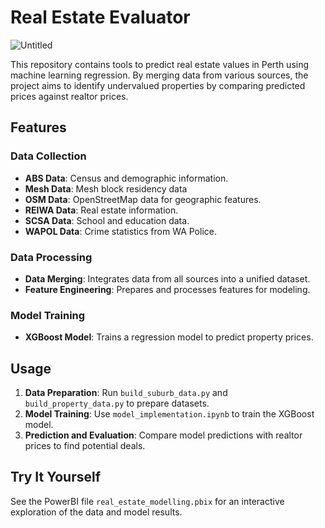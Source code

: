 # Real Estate Evaluator

![Untitled](https://github.com/gunba/real-estate-evaluator/assets/11908184/0fbd2cbe-9aa0-4713-ae83-f5dd53da4919)

This repository contains tools to predict real estate values in Perth using machine learning regression. By merging data from various sources, the project aims to identify undervalued properties by comparing predicted prices against realtor prices.

## Features

### Data Collection
- **ABS Data**: Census and demographic information.
- **Mesh Data**: Mesh block residency data
- **OSM Data**: OpenStreetMap data for geographic features.
- **REIWA Data**: Real estate information.
- **SCSA Data**: School and education data.
- **WAPOL Data**: Crime statistics from WA Police.

### Data Processing
- **Data Merging**: Integrates data from all sources into a unified dataset.
- **Feature Engineering**: Prepares and processes features for modeling.

### Model Training
- **XGBoost Model**: Trains a regression model to predict property prices.

## Usage

1. **Data Preparation**: Run `build_suburb_data.py` and `build_property_data.py` to prepare datasets.
2. **Model Training**: Use `model_implementation.ipynb` to train the XGBoost model.
3. **Prediction and Evaluation**: Compare model predictions with realtor prices to find potential deals.

## Try It Yourself

See the PowerBI file `real_estate_modelling.pbix` for an interactive exploration of the data and model results.

